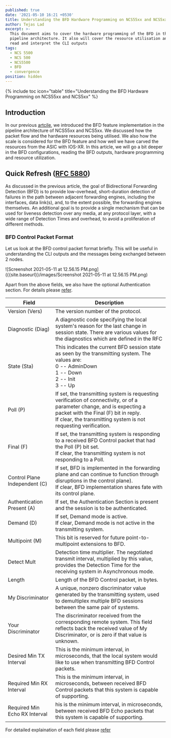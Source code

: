 ```yaml
---
published: true
date: '2021-05-10 16:21 +0530'
title: Understanding the BFD Hardware Programming on NCS55xx and NCS5xx
author: Tejas Lad
excerpt: >-
  This document aims to cover the hardware programming of the BFD in the NCS55xx
  pipeline architecture. It also will cover the resource utilisation and  how to
  read and interpret the CLI outputs
tags:
  - NCS 5500
  - NCS 500
  - NCS5500
  - BFD
  - convergence
position: hidden
---
```

{% include toc icon="table" title="Understanding the BFD Hardware Programming on NCS55xx and NCS5xx" %} 

## Introduction

In our previous [artcile](https://xrdocs.io/ncs5500/tutorials/bfd-architecture-on-ncs5500-and-ncs500/), we introduced the BFD feature implementation in the pipeline architecture of NCS55xx and NCS5xx. We discussed how the packet flow and the hardware resources being utilised. We also how the scale is considered for the BFD feature and how well we have carved the resources from the ASIC with IOS-XR. In this article, we will go a bit deeper in the BFD configurations, reading the BFD outputs, hardware programming and resource utilization.

## Quick Refresh ([RFC 5880](https://datatracker.ietf.org/doc/html/rfc5880))

As discussed in the previous article, the goal of Bidirectional Forwarding Detection (BFD) is to provide low-overhead, short-duration detection of failures in the path between adjacent forwarding engines, including the interfaces, data link(s), and, to the extent possible, the forwarding engines themselves. An additional goal is to provide a single mechanism that can be used for liveness detection over any media, at any protocol layer, with a wide range of Detection Times and overhead, to avoid a proliferation of different methods.

### BFD Control Packet Format

Let us look at the BFD control packet format briefly. This will be useful in understanding the CLI outputs and the messages being exchanged between 2 nodes. 

![Screenshot 2021-05-11 at 12.56.15 PM.png]({{site.baseurl}}/images/Screenshot 2021-05-11 at 12.56.15 PM.png)

Apart from the above fields, we also have the optional Authentication section. For details please [refer](https://datatracker.ietf.org/doc/html/rfc5880).

| Field                         | Description                                                                                                                                                                                                                             |
|-------------------------------|-----------------------------------------------------------------------------------------------------------------------------------------------------------------------------------------------------------------------------------------|
| Version (Vers)                | The version number of the protocol.                                                                                                                                                                                                     |
| Diagnostic (Diag)             | A diagnostic code specifying the local system's reason for the last change in session state. There are various values for the diagnostics which are defined in the RFC                                                                  |
| State (Sta)                   | This indicates the current BFD session state as seen by the transmitting system. The values are:<br>0 -- AdminDown<br>1 -- Down<br>2 -- Init<br>3 -- Up                                                                                 |
| Poll (P)                      | If set, the transmitting system is requesting verification of connectivity, or of a parameter change, and is expecting a packet with the Final (F) bit in reply.  <br>If clear, the transmitting system is not requesting verification. |
| Final (F)                     | If set, the transmitting system is responding to a received BFD Control packet that had the Poll (P) bit set.  <br>If clear, the transmitting system is not responding to a Poll.                                                       |
| Control Plane Independent (C) | If set, BFD is implemented in the forwarding plane and can continue to function through disruptions in the control plane).  <br>If clear, BFD implementation shares fate with its control plane.                                        |
| Authentication Present (A)    | If set, the Authentication Section is present and the session is to be authenticated.                                                                                                                                                   |
| Demand (D)                    | If set, Demand mode is active.<br>If clear, Demand mode is not active in the transmitting system.                                                                                                                                       |
| Multipoint (M)                | This bit is reserved for future point-to-multipoint extensions to BFD.                                                                                                                                                                  |
| Detect Mult                   | Detection time multiplier. The negotiated transmit interval, multiplied by this value, provides the Detection Time for the receiving system in Asynchronous mode.                                                                       |
| Length                        | Length of the BFD Control packet, in bytes.                                                                                                                                                                                             |
| My Discriminator              | A unique, nonzero discriminator value generated by the transmitting system, used to demultiplex multiple BFD sessions between the same pair of systems.                                                                                 |
| Your Discriminator            | The discriminator received from the corresponding remote system. This field reflects back the received value of My Discriminator, or is zero if that value is unknown.                                                                  |
| Desired Min TX Interval       | This is the minimum interval, in microseconds, that the local system would like to use when transmitting BFD Control packets.                                                                                                           |
| Required Min RX Interval      | This is the minimum interval, in microseconds, between received BFD Control packets that this system is capable of supporting.                                                                                                          |
| Required Min Echo RX Interval | his is the minimum interval, in microseconds, between received BFD Echo packets that this system is capable of supporting.                                                                                                              |

For detailed explaination of each field please [refer](https://datatracker.ietf.org/doc/html/rfc5880)



